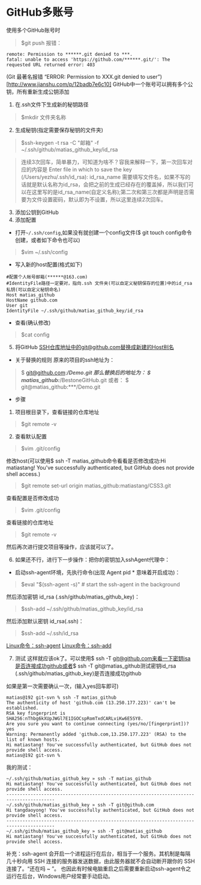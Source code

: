 # GitHub多账号

使用多个GitHub账号时
> $git push
报错：
```
remote: Permission to ******.git denied to ***.
fatal: unable to access 'https://github.com/******.git/': The requested URL returned error: 403
```
(Git 最著名报错 “ERROR: Permission to XXX.git denied to user”)[http://www.jianshu.com/p/12badb7e6c10]
GitHub中一个账号可以拥有多个公钥，所有重新生成公钥添加

1. 在.ssh文件下生成新的秘钥路径
> $mkdir 文件夹名称

2. 生成秘钥(指定需要保存秘钥的文件夹)
> $ssh-keygen -t rsa -C "邮箱" -f ~/.ssh/github/matias_github_key/id_rsa

> 连续3次回车，简单暴力，可知道为啥不？容我来解释一下，第一次回车对应的内容是 Enter file in which to save the key (/Users/yezhu/.ssh/id_rsa): id_rsa_name 需要填写文件名，如果不写的话就是默认名称为id_rsa，会把之前的生成已经存在的覆盖掉，所以我们可以在这里写的是id_rsa_name(自定义名称);第二次和第三次都是声明是否需要为文件设置密码，默认即为不设置，所以这里连续2次回车。

3. 添加公钥到GitHub
4. 添加配置

* 打开`~/.ssh/config`,如果没有就创建一个config文件($ git touch  config命令创建，或者如下命令也可以)
> $vim ~/.ssh/config

* 写入新的host配置(格式如下)
```
#配置个人帐号邮箱(******@163.com)
#IdentityFile路径一定要对，指向.ssh 文件夹(可以自定义秘钥保存的位置)中的id_rsa私钥(可以自定义秘钥命名)
Host matias_github
HostName github.com
User git
IdentityFile ~/.ssh/github/matias_github_key/id_rsa
```

* 查看(确认修改)
> $cat config

5. 将GitHub SSH仓库地址中的git@github.com替换成新建的Host别名

* 关于替换的规则
原来的项目的ssh地址为：
> $ git@github.com:***/Demo.git
那么替换后的地址为：
> $ matias_github:***/BestoneGitHub.git
或者：
> $ git@matias_github:***/Demo.git

* 步骤

1. 项目根目录下，查看链接的仓库地址
>$git remote -v

2. 查看默认配置
>$vim .git/config

修改host(可以使用$ ssh -T matias_github命令看看是否修改成功:Hi matiastang! You've successfully authenticated, but GitHub does not provide shell access.)
>$git remote  set-url origin matias_github:matiastang/CSS3.git

查看配置是否修改成功
>$vim .git/config

查看链接的仓库地址
>$git remote -v

然后再次进行提交项目等操作，应该就可以了。

6. 如果还不行，进行下一步操作：把你的密钥加入sshAgent代理中：

* 启动ssh-agent环境，先执行命令(出现 Agent pid * 意味着开启成功)：
>$eval "$(ssh-agent -s)" # start the ssh-agent in the background

然后添加密钥 id_rsa (.ssh/github/matias_github_key)：
>$ssh-add ~/.ssh/github/matias_github_key/id_rsa

然后添加默认密钥 id_rsa(.ssh)：
>$ssh-add ~/.ssh/id_rsa

[Linux命令：ssh-agent](https://man.linuxde.net/ssh-agent)
[Linux命令：ssh-add](https://man.linuxde.net/ssh-add)

7. 测试
这样就应该ok了。可以使用$ ssh -T git@github.com来看一下密钥isa是否连接成功github或者$ ssh -T git@matias_github测试密钥id_rsa (.ssh/github/matias_github_key)是否连接成功github

如果是第一次需要确认一次，(输入yes回车即可)
```
matias@192 git-svn % ssh -T matias_github
The authenticity of host 'github.com (13.250.177.223)' can't be established.
RSA key fingerprint is SHA256:nThbg6kXUpJWGl7E1IGOCspRomTxdCARLviKw6E5SY8.
Are you sure you want to continue connecting (yes/no/[fingerprint])? yes
Warning: Permanently added 'github.com,13.250.177.223' (RSA) to the list of known hosts.
Hi matiastang! You've successfully authenticated, but GitHub does not provide shell access.
matias@192 git-svn % 
```
我的测试：
```
~/.ssh/github/matias_github_key » ssh -T matias_github
Hi matiastang! You've successfully authenticated, but GitHub does not provide shell access.
----------------------------------------------------------------------------------------
~/.ssh/github/matias_github_key » ssh -T git@github.com
Hi tangdaoyong! You've successfully authenticated, but GitHub does not provide shell access.
----------------------------------------------------------------------------------------
~/.ssh/github/matias_github_key » ssh -T git@matias_github
Hi matiastang! You've successfully authenticated, but GitHub does not provide shell access.
```

补充：ssh-agent 会开启一个进程运行在后台，相当于一个服务。其机制是每隔几十秒向用 SSH 连接的服务器发送数据，由此服务器就不会自动断开跟你的 SSH 连接了。“还在吗 ~ ”。 也因此有时候电脑重启之后需要重新启动ssh-agent令之运行在后台，Windows用户经常要手动启动。
